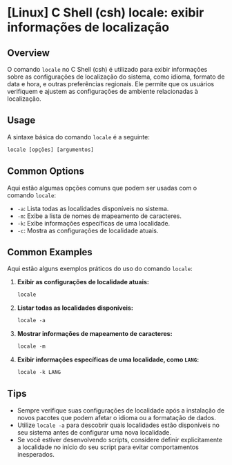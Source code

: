 # [Linux] C Shell (csh) locale: exibir informações de localização

## Overview
O comando `locale` no C Shell (csh) é utilizado para exibir informações sobre as configurações de localização do sistema, como idioma, formato de data e hora, e outras preferências regionais. Ele permite que os usuários verifiquem e ajustem as configurações de ambiente relacionadas à localização.

## Usage
A sintaxe básica do comando `locale` é a seguinte:

```csh
locale [opções] [argumentos]
```

## Common Options
Aqui estão algumas opções comuns que podem ser usadas com o comando `locale`:

- `-a`: Lista todas as localidades disponíveis no sistema.
- `-m`: Exibe a lista de nomes de mapeamento de caracteres.
- `-k`: Exibe informações específicas de uma localidade.
- `-c`: Mostra as configurações de localidade atuais.

## Common Examples
Aqui estão alguns exemplos práticos do uso do comando `locale`:

1. **Exibir as configurações de localidade atuais:**

   ```csh
   locale
   ```

2. **Listar todas as localidades disponíveis:**

   ```csh
   locale -a
   ```

3. **Mostrar informações de mapeamento de caracteres:**

   ```csh
   locale -m
   ```

4. **Exibir informações específicas de uma localidade, como `LANG`:**

   ```csh
   locale -k LANG
   ```

## Tips
- Sempre verifique suas configurações de localidade após a instalação de novos pacotes que podem afetar o idioma ou a formatação de dados.
- Utilize `locale -a` para descobrir quais localidades estão disponíveis no seu sistema antes de configurar uma nova localidade.
- Se você estiver desenvolvendo scripts, considere definir explicitamente a localidade no início do seu script para evitar comportamentos inesperados.